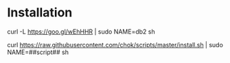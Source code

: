 # Installation

curl -L https://goo.gl/wEhHHR | sudo NAME=db2 sh

curl https://raw.githubusercontent.com/chok/scripts/master/install.sh | sudo NAME=##script## sh 
